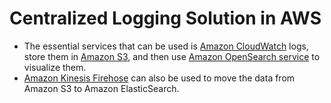 # Centralized Logging Solution in AWS
- The essential services that can be used is [Amazon CloudWatch](../../2_AWSComponents/8_MonitoringServices/AmazonCloudWatch/Readme.md) logs, store them in [Amazon S3](../../2_AWSComponents/7_StorageServices/3_ObjectStorageS3/Readme.md), and then use [Amazon OpenSearch service](https://aws.amazon.com/opensearch-service/) to visualize them.
- [Amazon Kinesis Firehose](https://aws.amazon.com/kinesis/data-firehose/) can also be used to move the data from Amazon S3 to Amazon ElasticSearch.